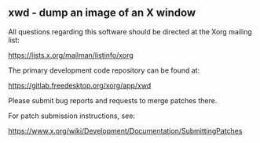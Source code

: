 xwd - dump an image of an X window
----------------------------------

All questions regarding this software should be directed at the
Xorg mailing list:

  https://lists.x.org/mailman/listinfo/xorg

The primary development code repository can be found at:

  https://gitlab.freedesktop.org/xorg/app/xwd

Please submit bug reports and requests to merge patches there.

For patch submission instructions, see:

  https://www.x.org/wiki/Development/Documentation/SubmittingPatches


